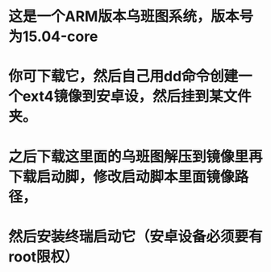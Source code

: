 # 这是一个ARM版本乌班图系统，版本号为15.04-core
# 你可下载它，然后自己用dd命令创建一个ext4镜像到安卓设，然后挂到某文件夹。
# 之后下载这里面的乌班图解压到镜像里再下载启动脚，修改启动脚本里面镜像路径，
# 然后安装终瑞启动它（安卓设备必须要有root限权）
